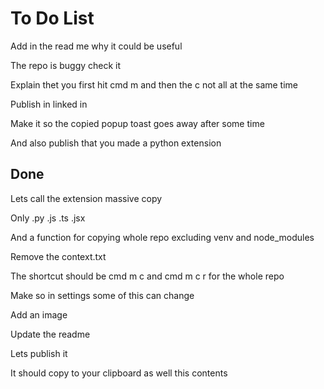 # To Do List

Add in the read me why it could be useful

The repo is buggy check it

Explain thet you first hit cmd m and then the c not all at the same time

Publish in linked in

Make it so the copied popup toast goes away after some time

And also publish that you made a python extension

## Done

Lets call the extension massive copy

Only .py .js .ts .jsx

And a function for copying whole repo excluding venv and node_modules

Remove the context.txt

The shortcut should be cmd m c and cmd m c r for the whole repo

Make so in settings some of this can change

Add an image

Update the readme

Lets publish it

It should copy to your clipboard as well this contents
